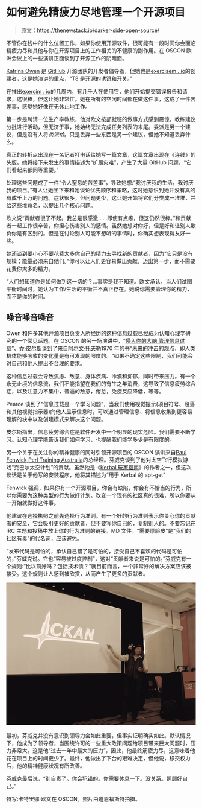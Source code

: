 # 如何避免精疲力尽地管理一个开源项目

> 原文：<https://thenewstack.io/darker-side-open-source/>

不管你在栈中的什么位置工作，如果你使用开源软件，很可能有一段时间你会面临精疲力尽和其他与你在开源项目上的工作相关的不健康的副作用。在 OSCON 欧洲会议上的一些演讲正面谈到了开源工作的阴暗面。

[Katrina Owen](https://twitter.com/kytrinyx) 是 [GitHub](https://github.com) 开源团队的开发者倡导者，但她也是[exercisem . io](http://exercism.io/)的创建者，这是她演讲的重点，“T8 是开源的诱饵和开关。”

在推出[exercim . io](http://exercism.io/)的几周内，有几千人在使用它，他们开始提交错误报告和请求，这很棒，但这让她非常忙。她在所有的空闲时间都在做这件事，这成了一件苦差事，感觉她好像在无休止地工作。

第一步是聘请一位生产率教练，他对欧文按部就班的做事方式感到震惊。教练建议分批进行活动，但无济于事，她始终无法完成任务列表的末尾。委派是另一个建议，但是没有人将*委派给*。只是丢弃一些东西是另一个建议，但她不知道丢弃什么。

真正的转折点出现在一名记者打电话给她写一篇文章，这篇文章出现在《连线》的头版。她将接下来发生的事情描述为“扩展灾难”，产生了大量 GitHub 问题，“它们看起来都同等重要。”

处理这些问题成了一件“令人窒息的苦差事”，导致她想:“我讨厌我的生活，我讨厌我的项目。”有人让她坐下来和她谈论优先顺序和策略，这时她意识到她并没有真的有成千上万的问题。症状很多，但问题更少，这让她开始将它们分类成一堆堆，并给这些堆命名，以提出几个核心问题。

欧文说“贡献者很了不起。我总是很感激……即使有点疼，但这仍然很棒。”和贡献者一起工作很辛苦，你担心伤害别人的感情。虽然她想对你好，但是好和让别人欺负你是有区别的。但是在讨论别人可能不想听的事情时，你确实想表现得友好一些。

她还谈到要小心不要花费太多你自己的精力去寻找新的贡献者，因为“它只是没有规模；能量必须来自他们。”你可以让人们更容易做出贡献，迈出第一步，而不需要花费你太多的精力。

“人们想知道你是如何做到这一切的？…事实是我不知道。欧文承认，当人们试图平衡时间时，她认为工作/生活的平衡并不真正存在。她说你需要管理你的精力，而不是你的时间。

## 噪音噪音噪音

Owen 和许多其他开源项目负责人所经历的这种信息过载已经成为认知心理学研究的一个常见话题。在 OSCON 的另一场演讲中，“[侵入你的大脑:管理信息过载](http://www.slideshare.net/JoPearce5/hacking-your-head-managing-information-overload-45-mix)”、[乔·皮尔斯](https://twitter.com/jdpearce)谈到了来自[阿尔文·托夫勒](http://tofflerassociates.com/about/the-toffler-legacy/)1970 年的书“[未来的冲击](http://www.npr.org/2016/06/30/484215904/encore-future-shock-40-years-later)的观点，即人类机体能够吸收的变化量是有可发现的限度的。“如果不确定这些限制，我们可能会对自己和他人提出不合理的要求。

这种信息过载会导致焦虑、敌意、身体疾病、冷漠和抑郁，同时带来压力。有一个永无止境的信息流，我们不能指望在我们的有生之年消费，这导致了信息疲劳综合症，以及注意力不集中，普遍的敌意，倦怠，免疫反应降低，等等。

Pearce 谈到了“信息过载是一个学习问题”，当我们使用视觉提示(项目符号、段落和其他视觉指示器)向他人显示信息时，可以通过管理信息、将信息收集到更容易理解的块中以及创建模式来解决这个问题。

皮尔斯指出，信息疲劳综合症是软件开发中一个明显的现实危险。我们需要不断学习。认知心理学能告诉我们如何学习，也提醒我们能学多少是有限度的。

另一个关于在关注你的精神健康的同时引领开源项目的 OSCON 演讲来自[Paul Fenwick](https://twitter.com/pjf),[Perl Training Australia](http://perltraining.com.au/)的总经理。芬威克谈到了他对太空飞行模拟游戏“克巴尔太空计划”的贡献。虽然他是《[Kerbal 玩家指南](http://shop.oreilly.com/product/0636920035138.do)》的作者之一，但这次谈话是关于他写的安装程序，他将其描述为“用于 Kerbal 的 apt-get”

Fenwick 强调，如果你有一个开源项目，你会有缺陷，你会有不恰当的行为，所以你需要为这种类型的行为做好计划。改变一个现有的社区真的很难，所以你要从一开始就做好这件事。

他建议在选择执照之前先选择行为准则。有一个好的行为准则表示你关心你的贡献者的安全，它会吸引更好的贡献者，但不要写你自己的，复制别人的。不要忘记在 IRC 主题和投稿中放上你的行为准则的链接。MD 文件。“需要厚脸皮”是“我们的社区有毒”的代名词，应该避免。

“发布代码是可怕的，承认自己错了是可怕的，接受自己不喜欢的代码是可怕的，”芬威克说。它也“容易被过度控制”，这对“贡献者来说是可怕的。”芬威克有一个规则:“比以前好吗？包括技术债？”就目前而言，一个非常好的解决方案应该被接受。这个规则让人感到被欣赏，从而产生了更多的贡献者。

![Paul Fenwick](img/934b4924d692231f1b7614d62041aeee.png)

最初，芬威克并没有意识到领导力会如此重要，但事实证明确实如此。默认情况下，他成为了领导者，当围绕许可的一些重大政策问题给项目带来巨大问题时，压力非常大。这是他“过去一年中最大的压力”，因此，他最终筋疲力尽，这意味着他花在项目上的时间更少了。最终，他做出了下台的艰难决定，但他说，移交权力后，他的精神健康状况有所改善。

芬威克最后说，“别自责了。你会犯错的。你需要休息一下。没关系。照顾好自己。”

特写:卡特里娜·欧文在 OSCON。照片由道恩福斯特拍摄。

<svg xmlns:xlink="http://www.w3.org/1999/xlink" viewBox="0 0 68 31" version="1.1"><title>Group</title> <desc>Created with Sketch.</desc></svg>